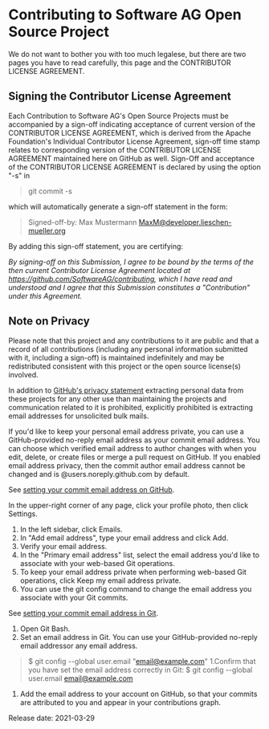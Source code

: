 # Contributing to Software AG Open Source Project
We do not want to bother you with too much legalese, but there are two pages you have to read carefully, this page and the CONTRIBUTOR LICENSE AGREEMENT.
 
## Signing the Contributor License Agreement
Each Contribution to Software AG's Open Source Projects must be accompanied by a sign-off indicating acceptance of current version of the CONTRIBUTOR LICENSE AGREEMENT, which is derived from the Apache Foundation's Individual Contributor License Agreement, sign-off time stamp relates to corresponding version of the CONTRIBUTOR LICENSE AGREEMENT maintained here on GitHub as well. Sign-Off and acceptance of the CONTRIBUTOR LICENSE AGREEMENT is declared by using  the option "-s" in
 
> git commit -s
 
which will automatically generate a sign-off statement in the form:
 
> Signed-off-by: Max Mustermann <MaxM@developer.lieschen-mueller.org>
 
By adding this sign-off statement, you are certifying:
 
*By signing-off on this Submission, I agree to be bound by the terms of the then current Contributor License Agreement located at https://github.com/SoftwareAG/contributing, which I have read and understood and I agree that this Submission constitutes a "Contribution" under this Agreement.*
 
## Note on Privacy
Please note that this project and any contributions to it are public and that a record of all contributions (including any personal information submitted with it, including a sign-off) is maintained indefinitely and may be redistributed consistent with this project or the open source license(s) involved.
 
In addition to [GitHub's privacy statement](https://docs.github.com/en/github/site-policy/github-privacy-statement) extracting personal data from these projects for any other use than maintaining the projects and communication related to it is prohibited, explicitly prohibited is extracting email addresses for unsolicited bulk mails.
 
If you'd like to keep your personal email address private, you can use a GitHub-provided no-reply email address as your commit email address. You can choose which verified email address to author changes with when you edit, delete, or create files or merge a pull request on GitHub. If you enabled email address privacy, then the commit author email address cannot be changed and is <username>@users.noreply.github.com by default. 
 
See [setting your commit email address on GitHub](https://docs.github.com/en/github/setting-up-and-managing-your-github-user-account/setting-your-commit-email-address#setting-your-commit-email-address-on-github).
 
In the upper-right corner of any page, click your profile photo, then click Settings.
 
1. In the left sidebar, click Emails.
1. In "Add email address", type your email address and click Add.
1. Verify your email address.
1. In the "Primary email address" list, select the email address you'd like to associate with your web-based Git operations.
1. To keep your email address private when performing web-based Git operations, click Keep my email address private.
1. You can use the git config command to change the email address you associate with your Git commits.
 
See [setting your commit email address in Git](https://docs.github.com/en/github/setting-up-and-managing-your-github-user-account/setting-your-commit-email-address#setting-your-commit-email-address-in-git).
 
1. Open Git Bash.
1. Set an email address in Git. You can use your GitHub-provided no-reply email addressor any email address.
>$ git config --global user.email "email@example.com"
1.Confirm that you have set the email address correctly in Git:
>$ git config --global user.email
>email@example.com
1. Add the email address to your account on GitHub, so that your commits are attributed to you and appear in your contributions graph.
 
Release date: 2021-03-29
